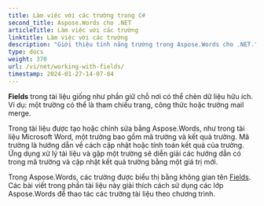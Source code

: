 ```yaml
---
title: Làm việc với các trường trong C#
second_title: Aspose.Words cho .NET
articleTitle: Làm việc với các trường
linktitle: Làm việc với các trường
description: "Giới thiệu tính năng trường trong Aspose.Words cho .NET."
type: docs
weight: 370
url: /vi/net/working-with-fields/
timestamp: 2024-01-27-14-07-04
---
```


**Fields** trong tài liệu giống như phần giữ chỗ nơi có thể chèn dữ liệu hữu ích. Ví dụ: một trường có thể là tham chiếu trang, công thức hoặc trường mail merge.

Trong tài liệu được tạo hoặc chỉnh sửa bằng Aspose.Words, như trong tài liệu Microsoft Word, một trường bao gồm mã trường và kết quả trường. Mã trường là hướng dẫn về cách cập nhật hoặc tính toán kết quả của trường. Ứng dụng xử lý tài liệu và gặp một trường sẽ diễn giải các hướng dẫn có trong mã trường và cập nhật kết quả trường bằng một giá trị mới.

Trong Aspose.Words, các trường được biểu thị bằng không gian tên [Fields](https://reference.aspose.com/words/net/aspose.words.fields/). Các bài viết trong phần tài liệu này giải thích cách sử dụng các lớp Aspose.Words để thao tác các trường tài liệu theo chương trình.

